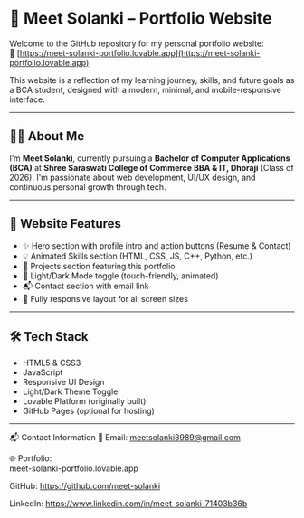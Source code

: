 # 💼 Meet Solanki – Portfolio Website

Welcome to the GitHub repository for my personal portfolio website:  
🔗 [https://meet-solanki-portfolio.lovable.app](https://meet-solanki-portfolio.lovable.app)

This website is a reflection of my learning journey, skills, and future goals as a BCA student, designed with a modern, minimal, and mobile-responsive interface.

---

## 👨‍💻 About Me
I’m **Meet Solanki**, currently pursuing a **Bachelor of Computer Applications (BCA)** at **Shree Saraswati College of Commerce BBA & IT, Dhoraji** (Class of 2026). I'm passionate about web development, UI/UX design, and continuous personal growth through tech.

---

## 🚀 Website Features
- ✨ Hero section with profile intro and action buttons (Resume & Contact)
- 💡 Animated Skills section (HTML, CSS, JS, C++, Python, etc.)
- 📁 Projects section featuring this portfolio
- 🌙 Light/Dark Mode toggle (touch-friendly, animated)
- 📬 Contact section with email link
- 📱 Fully responsive layout for all screen sizes

---

## 🛠️ Tech Stack
- HTML5 & CSS3  
- JavaScript  
- Responsive UI Design  
- Light/Dark Theme Toggle  
- Lovable Platform (originally built)  
- GitHub Pages (optional for hosting)

---

📬 Contact Information
📧 Email: meetsolanki8989@gmail.com

🌐 Portfolio:   
    meet-solanki-portfolio.lovable.app

GitHub:
https://github.com/meet-solanki

LinkedIn:
https://www.linkedin.com/in/meet-solanki-71403b36b
